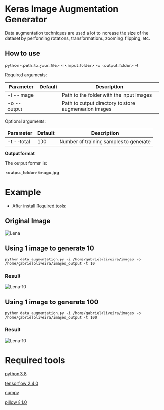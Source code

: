 # Keras Image Augmentation Generator

Data augmentation techniques are used a lot to increase the size of the dataset by performing rotations, transformations, zooming, flipping, etc.

## How to use

python <path_to_your_file> -i <input_folder> -o <output_folder> -t <number>

Required arguments:

| Parameter    | Default | Description                                           |
|--------------|---------|-------------------------------------------------------|
| -i  --image  |         | Path to the folder with the input images              |
| -o  --output |         | Path to output directory to store augmentation images |

Optional arguments:

| Parameter    | Default | Description                                           |
|--------------|---------|-------------------------------------------------------|
| -t  --total  | 100     | Number of training samples to generate                |

**Output format**

The output format is:

<output_folder>/image<number>.jpg

# Example

- After install [Required tools](https://github.com/gabrieloliveira95/Keras_Image_Augmentation#required-tools):

## Original Image

![Lena](https://github.com/gabrieloliveira95/Keras_Image_Augmentation/blob/main/example/lena.jpg?raw=true)

## Using 1 image to generate 10

`python data_augmentation.py -i /home/gabrieloliveira/images -o /home/gabrieloliveira/images_output -t 10`

### Result 

![Lena-10](https://github.com/gabrieloliveira95/Keras_Image_Augmentation/blob/main/example/output-10.jpg?raw=true)

## Using 1 image to generate 100

`python data_augmentation.py -i /home/gabrieloliveira/images -o /home/gabrieloliveira/images_output -t 100`

### Result 

![Lena-10](https://github.com/gabrieloliveira95/Keras_Image_Augmentation/blob/main/example/output-100.jpg?raw=true)



# Required tools

[python 3.8](https://www.python.org/download/releases/3.8/)

[tensorflow 2.4.0](https://pypi.org/project/tensorflow/2.4.0/)

[numpy](https://pypi.python.org/pypi/numpy)

[pillow 8.1.0](https://pypi.org/project/Pillow/8.1.0/)

